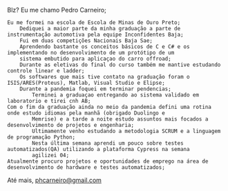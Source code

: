 Blz? Eu me chamo Pedro Carneiro;

    Eu me formei na escola de Escola de Minas de Ouro Preto;
        Dediquei a maior parte da minha graduação a parte de instrumentação automotiva pela equipe Inconfidentes Baja;
        Fui em duas competições Nacionais Baja Sae;
        Aprendendo bastante os conceitos básicos de C e C# e os implementando no desenvolvimento de um protótipo de um 
        sistema embutido para aplicaçao do carro offroad; 
        Durante as eletivas do final do curso também me mantive estudando controle linear e ladder;
        Os softwares que mais tive contato na graduação foram o ISIS/ARES(Proteus), Matlab, Visual Studio e Elipse;
        Durante a pandemia foquei em terminar pendencias;     
            Terminei a graduaçao entregando ao sistema validado em laboratorio e tirei cnh AB;
    Com o fim da graduação ainda no meio da pandemia defini uma rotina onde estudo idiomas pela manhã (obrigado Duolingo e 
            Memrise) e a tarde a noite estudo assuntos mais focados a desenvolvimento de projetos e engenharia;
            Ultimamente venho estudando a metodologia SCRUM e a linguagem de programação Python;
            Nesta última semana aprendi um pouco sobre testes automatizados(QA) utilizando a plataforma Cypress na semana      
            agilizei 04;
    Atualmente procuro projetos e oportunidades de emprego na área de desenvolvimento de hardware e testes automatizados;

Até mais, phcarneiro@gmail.com        


